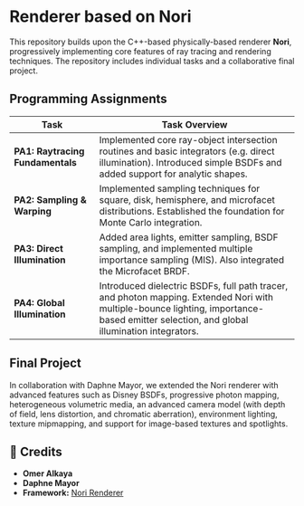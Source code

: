 # Renderer based on Nori

This repository builds upon the C++-based physically-based renderer **Nori**, progressively implementing core features of ray tracing and rendering techniques. The repository includes individual tasks and a collaborative final project.

## Programming Assignments

| Task | Task Overview |
|------------|---------------|
| **PA1: Raytracing Fundamentals** | Implemented core ray-object intersection routines and basic integrators (e.g. direct illumination). Introduced simple BSDFs and added support for analytic shapes. |
| **PA2: Sampling & Warping** | Implemented sampling techniques for square, disk, hemisphere, and microfacet distributions. Established the foundation for Monte Carlo integration. |
| **PA3: Direct Illumination** | Added area lights, emitter sampling, BSDF sampling, and implemented multiple importance sampling (MIS). Also integrated the Microfacet BRDF. |
| **PA4: Global Illumination** | Introduced dielectric BSDFs, full path tracer, and photon mapping. Extended Nori with multiple-bounce lighting, importance-based emitter selection, and global illumination integrators. |

## Final Project

In collaboration with Daphne Mayor, we extended the Nori renderer with advanced features such as Disney BSDFs, progressive photon mapping, heterogeneous volumetric media, an advanced camera model (with depth of field, lens distortion, and chromatic aberration), environment lighting, texture mipmapping, and support for image-based textures and spotlights.

## 👥 Credits
- **Omer Alkaya**
- **Daphne Mayor**
- **Framework:** [Nori Renderer]([https://github.com/eth-igl/nori](https://wjakob.github.io/nori))


